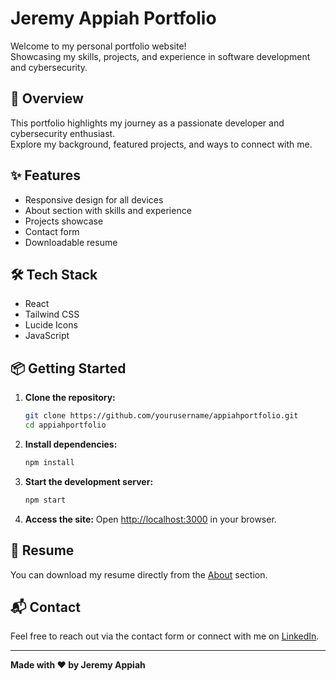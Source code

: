 # Jeremy Appiah Portfolio

Welcome to my personal portfolio website!  
Showcasing my skills, projects, and experience in software development and cybersecurity.

## 🚀 Overview

This portfolio highlights my journey as a passionate developer and cybersecurity enthusiast.  
Explore my background, featured projects, and ways to connect with me.

## ✨ Features

- Responsive design for all devices
- About section with skills and experience
- Projects showcase
- Contact form
- Downloadable resume

## 🛠️ Tech Stack

- React
- Tailwind CSS
- Lucide Icons
- JavaScript

## 📦 Getting Started

1. **Clone the repository:**
   ```bash
   git clone https://github.com/yourusername/appiahportfolio.git
   cd appiahportfolio
   ```

2. **Install dependencies:**
   ```bash
   npm install
   ```

3. **Start the development server:**
   ```bash
   npm start
   ```

4. **Access the site:**
   Open [http://localhost:3000](http://localhost:3000) in your browser.

## 📄 Resume

You can download my resume directly from the [About](#about) section.

## 📬 Contact

Feel free to reach out via the contact form or connect with me on [LinkedIn](https://www.linkedin.com/in/jeremyappiah).

---

**Made with ❤️ by Jeremy Appiah**
